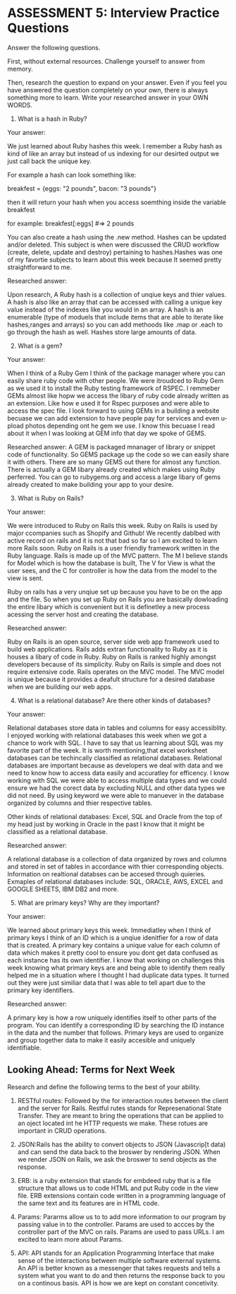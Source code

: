 # ASSESSMENT 5: Interview Practice Questions
Answer the following questions.

First, without external resources. Challenge yourself to answer from memory.

Then, research the question to expand on your answer. Even if you feel you have answered the question completely on your own, there is always something more to learn. Write your researched answer in your OWN WORDS.

1. What is a hash in Ruby?

  Your answer:

We just learned about Ruby hashes this week. I remember a Ruby hash as kind of like an array but instead of us indexing for our desirted output we just call back the unique key. 

For example a hash can look something like: 

breakfest = {eggs: "2 pounds", bacon: "3 pounds"}

then it will return your hash when you access soemthing inside the variable breakfest

for example: breakfest[:eggs] #=> 2 pounds

You can also create a hash using the .new method. Hashes can be updated and/or deleted. This subject is when were discussed the CRUD workflow (create, delete, update and destroy) pertaining to hashes.Hashes was one of my favortie subjects to learn about this week because It seemed pretty straightforward to me. 

  Researched answer:

Upon research, A Ruby hash is a collection of unqiue keys and thier values. A hash is also like an array that  can be accessed with calling a unique key value instead of the indexes like you would in an array. A hash is an enumerable (type of moduels that include items that are able to iterate like hashes,ranges and arrays) so you can add methoods like .map or .each to go through the hash as well. Hashes store large amounts of data.

2. What is a gem?

  Your answer:

When I think of a Ruby Gem I think of the package manager where you can easily share ruby code with other people. We were itroudced to Ruby Gem as we used it to install the Ruby testing framework of RSPEC. I remmeber GEMs almost like hopw we access the libary of ruby code already written as an extension. Like how e used it for Rspec purposes and were able to access the spec file. I look forward to using GEMs in a building a website becuase we can add extension to have people pay for services and even u-pload photos depending ont he gem we use. I know this becuase I read about it when I was looking at GEM info that day we spoke of GEMS. 


  Researched answer:
A GEM is packaged mnanager of library or snippet code of functionality. So GEMS package up the code so we can easily share it with others. There are so many GEMS out there for almost any function. There is actually a GEM libary already created which makes using Ruby perferred. You can go to rubygems.org and access a large libary of gems already created to make building your app to your desire.


3. What is Ruby on Rails?

  Your answer:

We were introduced to Ruby on Rails this week. Ruby on Rails is used by major ccompanies such as Shopify and Github! We recently dablbed with active record on rails and it is not that bad so far so I am excited to learn more Rails soon. Ruby on Rails is a user friendly framework written in the Ruby language. Rails is made up of the MVC pattern. The M I believe stands for Model which is how the database is built, The V for View is what the user sees, and the C for controller is how the data from the model to the view is sent.

Ruby on rails has a very unqiue set up because you have to be on the app and the file. So when you set up Ruby on Rails you are basically dowloading the entire libary which is convenient but it is definetley a new process acessing the server host and creating the database.


  Researched answer:

Ruby on Rails is an open source, server side web app framework used to build web applications. Rails adds extran functionality to Ruby as it is houses a libary of code in Ruby. Ruby on Rails is ranked highly amongst developers because of its simplicity. Ruby on Rails is simple and does not require extensive code. Rails operates on the MVC model. The MVC model is unique because it provides a deafult structure for a desired database when we are building our web apps.


4. What is a relational database? Are there other kinds of databases?

  Your answer:

  Relational databases store data in tables and columns for easy accessiblity. I enjoyed working with relational databases this week when we got a chance to work with SQL. I have to say that us learning about SQL was my favorite part of the week. It is worth mentioning,that excel worksheet databases can be techincally classified as relational databases. Relational databases are important because as developers we deal with data and we need to know how to access data easily and accuratley for efficency. I know working with SQL we were able to access multiple data types and we could ensure we had the corect data by excluding NULL and other data types we did not need. By using keyword we were able to manuever in the database organized by columns and thier respective tables.

  Other kinds of relational databases: Excel, SQL and Oracle from the top of my head just by working in Oracle in the past I know that it might be classified as a relational database.

  Researched answer:

A relational database is a collection of data organized by rows and columns and stored in set of tables in accordance with thier corresponding objects. Information on realtional databses can be accesed through quieries. Exmaples of relational databases include: SQL, ORACLE, AWS, EXCEL and GOOGLE SHEETS, IBM DB2 and more.


5. What are primary keys? Why are they important?

  Your answer:

We learned about primary keys this week. Immediatley when I think of primary keys I think of an ID which is a unqiue idenitfier for a row of data that is created. A primary key contains a unique value for each column of data which makes it pretty cool to ensure you dont get data confused as each instance has its own identifier. I know that working on challenges this week knowing what primary keys are and being able to identify them really helped me in a situation where I thought I had duplicate data types. It turned out they were just similiar data that I was able to tell apart due to the primary key identifiers.


  Researched answer:

A primary key is how a row uniquely identifies itself to other parts of the program. You can identify a corresponding ID by searching the ID instance in the data and the number that follows. Primary keys are used to organize and group together data to make it easily accesible and uniquely identifiable.

## Looking Ahead: Terms for Next Week
Research and define the following terms to the best of your ability.

1. RESTful routes: Followed by the for interaction routes between the client and the server for Rails. Restful rutes stands for Represenational State Transfer. They are meant to bring the operations that can be applied to an oject located int he HTTP requests we make. These rotues are important in CRUD operations.

2. JSON:Rails has the ability to convert objects to JSON (Javascrip[t data) and can send the data back to the broswer by rendering JSON. When we render JSON on Rails, we ask the broswer to send objects as the response. 

3. ERB: is a ruby extension that stands for embdeed ruby that is a file structure that allows us to code HTML and put Ruby code in the view file. ERB extensions contain code written in a programming language of the same text and its features are in HTML code. 

4. Params: Pararms allow us to to add more information to our program by passing value in to the controller. Params are used to accces by the controller part of the MVC on rails. Params are used to pass URLs. I am excited to learn more about Params. 

5. API: API stands for an Application Programming Interface that make sense of the interactions between multiple software external systems. An API is better known as a messenger that takes requests and tells a system what you want to do and then returns the response back to you on a continous basis. API is how we are kept on constant concetivity. 
